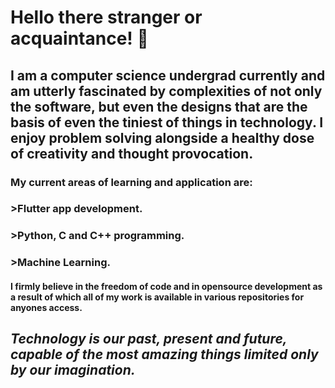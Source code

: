 # Hello there stranger or acquaintance! 👋
## I am a computer science undergrad currently and am utterly fascinated by complexities of not only the software, but even the designs that are the basis of even the tiniest of  things in technology. I enjoy problem solving alongside a healthy dose of creativity and thought provocation.
### My current areas of learning and application are:
### >Flutter app development.
### >Python, C and C++ programming.
### >Machine Learning.
#### I firmly believe in the freedom of code and in opensource development as a result of which all of my work is available in various repositories for anyones access.
## *Technology is our past, present and future, capable of the most amazing things limited only by our imagination.* 
<!--
**AnomDevgun/AnomDevgun** is a ✨ _special_ ✨ repository because its `README.md` (this file) appears on your GitHub profile.

Here are some ideas to get you started:

- 🔭 I’m currently working on ...
- 🌱 I’m currently learning ...
- 👯 I’m looking to collaborate on ...
- 🤔 I’m looking for help with ...
- 💬 Ask me about ...
- 📫 How to reach me: ...
- 😄 Pronouns: ...
- ⚡ Fun fact: ...
-->
